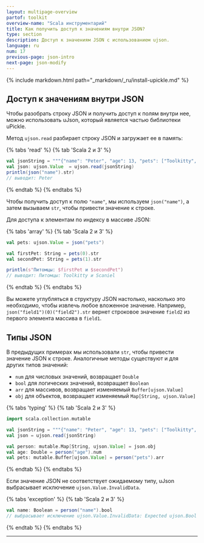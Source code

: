```yaml
---
layout: multipage-overview
partof: toolkit
overview-name: "Scala инструментарий"
title: Как получить доступ к значениям внутри JSON?
type: section
description: Доступ к значениям JSON с использованием ujson.
language: ru
num: 17
previous-page: json-intro
next-page: json-modify
---
```


{% include markdown.html path="_markdown/_ru/install-upickle.md" %}

## Доступ к значениям внутри JSON

Чтобы разобрать строку JSON и получить доступ к полям внутри нее, можно использовать uJson, который является частью библиотеки uPickle.

Метод `ujson.read` разбирает строку JSON и загружает ее в память:

{% tabs 'read' %}
{% tab 'Scala 2 и 3' %}

```scala mdoc
val jsonString = """{"name": "Peter", "age": 13, "pets": ["Toolkitty", "Scaniel"]}"""
val json: ujson.Value  = ujson.read(jsonString)
println(json("name").str)
// выводит: Peter
```

{% endtab %}
{% endtabs %}

Чтобы получить доступ к полю `"name"`, мы используем `json("name")`, а затем вызываем `str`, чтобы привести значение к строке.

Для доступа к элементам по индексу в массиве JSON:

{% tabs 'array' %}
{% tab 'Scala 2 и 3' %}

```scala mdoc
val pets: ujson.Value = json("pets")

val firstPet: String = pets(0).str
val secondPet: String = pets(1).str

println(s"Питомцы: $firstPet и $secondPet")
// выводит: Питомцы: Toolkitty и Scaniel
```

{% endtab %}
{% endtabs %}

Вы можете углубляться в структуру JSON настолько, насколько это необходимо, чтобы извлечь любое вложенное значение.
Например, `json("field1")(0)("field2").str` вернет строковое значение `field2` из первого элемента массива в `field1`.

## Типы JSON

В предыдущих примерах мы использовали `str`, чтобы привести значение JSON к строке.
Аналогичные методы существуют и для других типов значений:

- `num` для числовых значений, возвращает `Double`
- `bool` для логических значений, возвращает `Boolean`
- `arr` для массивов, возвращает изменяемый `Buffer[ujson.Value]`
- `obj` для объектов, возвращает изменяемый `Map[String, ujson.Value]`

{% tabs 'typing' %}
{% tab 'Scala 2 и 3' %}

```scala mdoc:reset
import scala.collection.mutable

val jsonString = """{"name": "Peter", "age": 13, "pets": ["Toolkitty", "Scaniel"]}"""
val json = ujson.read(jsonString)

val person: mutable.Map[String, ujson.Value] = json.obj
val age: Double = person("age").num
val pets: mutable.Buffer[ujson.Value] = person("pets").arr
```

{% endtab %}
{% endtabs %}

Если значение JSON не соответствует ожидаемому типу, uJson выбрасывает исключение `ujson.Value.InvalidData`.

{% tabs 'exception' %}
{% tab 'Scala 2 и 3' %}

```scala mdoc:crash
val name: Boolean = person("name").bool
// выбрасывает исключение ujson.Value.InvalidData: Expected ujson.Bool (data: "Peter")
```

{% endtab %}
{% endtabs %}

---
